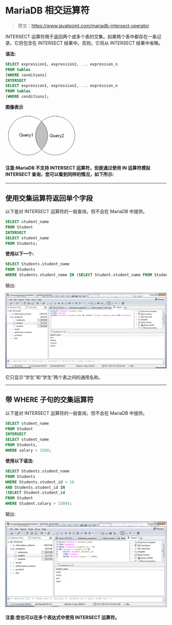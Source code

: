 # MariaDB 相交运算符

> 原文：<https://www.javatpoint.com/mariadb-intersect-operator>

INTERSECT 运算符用于返回两个或多个表的交集。如果两个表中都存在一条记录，它将包含在 INTERSECT 结果中。否则，它将从 INTERSECT 结果中省略。

**语法:**

```sql
SELECT expression1, expression2, ... expression_n
FROM tables
[WHERE conditions]
INTERSECT
SELECT expression1, expression2, ... expression_n
FROM tables
[WHERE conditions];

```

**图像表示**

![MariaDB Intersect operator 1](img/e96266471b80c7800ba4ce1455a4c731.png)

#### 注意:MariaDB 不支持 INTERSECT 运算符，但是通过使用 IN 运算符模拟 INTERSECT 查询，您可以看到同样的情况，如下所示:

* * *

## 使用交集运算符返回单个字段

以下是对 INTERSECT 运算符的一般查询，但不会在 MariaDB 中提供。

```sql
SELECT student_name
FROM Student
INTERSECT
SELECT student_name
FROM Students;

```

**使用以下一个:**

```sql
SELECT Students.student_name
FROM Students
WHERE Students.student_name IN (SELECT Student.student_name FROM Student);

```

输出:

![MariaDB Intersect operator 2](img/de288d0ded34a7a4cd6be9fa8b6c0b4d.png)

它只显示“学生”和“学生”两个表之间的通用名称。

* * *

## 带 WHERE 子句的交集运算符

以下是对 INTERSECT 运算符的一般查询，但不会在 MariaDB 中提供。

```sql
SELECT student_name
FROM Student
INTERSECT
SELECT student_name
FROM Students, 
WHERE salary > 1500;

```

**使用以下语法:**

```sql
SELECT Students.student_name
FROM Students
WHERE Students.student_id < 10
AND Students.student_id IN
(SELECT Student.student_id
FROM Student
WHERE Student.salary > 1500);

```

输出:

![MariaDB Intersect operator 3](img/b6ed0b987ea1cc11d21ceefff4c69c82.png)

#### 注意:您也可以在多个表达式中使用 INTERSECT 运算符。